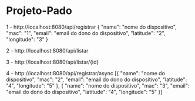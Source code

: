 # Projeto-Pado

1 - http://localhost:8080/api/registrar
{
"name": "nome do dispositivo",
"mac": "1",
"email": "email do dono do dispositivo",
"latitude": "2",
"longitude": "3"
}

2 -  http://localhost:8080/api/listar

3 - http://localhost:8080/api/listar/{id}

4 - http://localhost:8080/api/registrar/async
[{
"name": "nome do dispositivo",
"mac": "2",
"email": "email do dono do dispositivo",
"latitude": "4",
"longitude": "5"
},
{
"name": "nome do dispositivo",
"mac": "3",
"email": "email do dono do dispositivo",
"latitude": "4",
"longitude": "5"
}]
